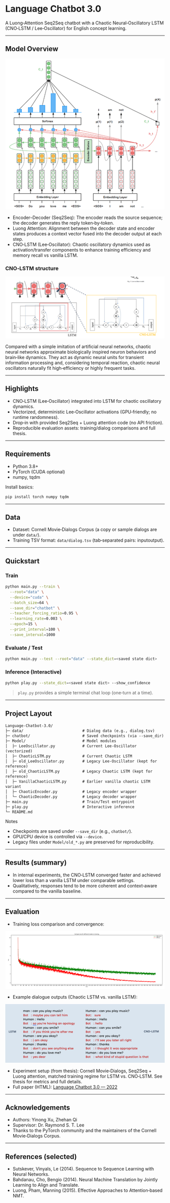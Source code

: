 # Language Chatbot 3.0

A Luong‑Attention Seq2Seq chatbot with a Chaotic Neural‑Oscillatory LSTM (CNO‑LSTM / Lee‑Oscillator) for English concept learning.

---

## Model Overview

![CNO‑LSTM Seq2Seq](./Att-CNO-LSTM-Seq2Seq.png)

- Encoder–Decoder (Seq2Seq): The encoder reads the source sequence; the decoder generates the reply token‑by‑token.
- Luong Attention: Alignment between the decoder state and encoder states produces a context vector fused into the decoder output at each step.
 - CNO‑LSTM (Lee‑Oscillator): Chaotic oscillatory dynamics used as activation/transfer components to enhance training efficiency and memory recall vs vanilla LSTM.

### CNO‑LSTM structure

![CNO‑LSTM](./CNO-LSTM.png)

Compared with a simple imitation of artificial neural networks, chaotic neural networks approximate biologically inspired neuron behaviors and brain‑like dynamics. They act as dynamic neural units for transient information processing and, considering temporal reaction, chaotic neural oscillators naturally fit high‑efficiency or highly frequent tasks.

---

## Highlights
- CNO‑LSTM (Lee‑Oscillator) integrated into LSTM for chaotic oscillatory dynamics.
- Vectorized, deterministic Lee‑Oscillator activations (GPU‑friendly; no runtime randomness).
- Drop‑in with provided Seq2Seq + Luong attention code (no API friction).
- Reproducible evaluation assets: training/dialog comparisons and full thesis.

---

## Requirements
- Python 3.8+
- PyTorch (CUDA optional)
- numpy, tqdm

Install basics:

```bash
pip install torch numpy tqdm
```

---

## Data
- Dataset: Cornell Movie‑Dialogs Corpus (a copy or sample dialogs are under `data/`).
- Training TSV format: `data/dialog.tsv` (tab‑separated pairs: input<TAB>output).

---

## Quickstart

### Train
```bash
python main.py --train \
  --root="data" \
  --device="cuda" \
  --batch_size=64 \
  --save_dir="chatbot" \
  --teacher_forcing_ratio=0.95 \
  --learning_rate=0.003 \
  --epoch=15 \
  --print_interval=100 \
  --save_interval=1000
```

### Evaluate / Test
```bash
python main.py --test --root="data" --state_dict=<saved state dict>
```

### Inference (Interactive)
```bash
python play.py --state_dict=<saved state dict> --show_confidence
```

> `play.py` provides a simple terminal chat loop (one‑turn at a time).

---

## Project Layout
```
Language-Chatbot-3.0/
├─ data/                          # Dialog data (e.g., dialog.tsv)
├─ chatbot/                       # Saved checkpoints (via --save_dir)
├─ Model/                         # Model modules
│  ├─ LeeOscillator.py            # Current Lee‑Oscillator (vectorized)
│  ├─ ChaoticLSTM.py              # Current Chaotic LSTM
│  ├─ old_LeeOscillator.py        # Legacy Lee‑Oscillator (kept for reference)
│  ├─ old_ChaoticLSTM.py          # Legacy Chaotic LSTM (kept for reference)
│  ├─ VanillaChaoticLSTM.py       # Earlier vanilla chaotic LSTM variant
│  ├─ ChaoticEncoder.py           # Legacy encoder wrapper
│  └─ ChaoticDecoder.py           # Legacy decoder wrapper
├─ main.py                        # Train/Test entrypoint
├─ play.py                        # Interactive inference
└─ README.md
```

Notes
- Checkpoints are saved under `--save_dir` (e.g., `chatbot/`).
- GPU/CPU device is controlled via `--device`.
- Legacy files under `Model/old_*.py` are preserved for reproducibility.

---

## Results (summary)
- In internal experiments, the CNO‑LSTM converged faster and achieved lower loss than a vanilla LSTM under comparable settings.
- Qualitatively, responses tend to be more coherent and context‑aware compared to the vanilla baseline.

---

## Evaluation

- Training loss comparison and convergence:

![Training comparison](./Model-Evaluation-Training.png)

- Example dialogue outputs (Chaotic LSTM vs. vanilla LSTM):

![Dialog comparison](./Model-Evaluation-Dialog.png)

- Experiment setup (from thesis): Cornell Movie‑Dialogs, Seq2Seq + Luong attention, matched training regime for LSTM vs. CNO‑LSTM. See thesis for metrics and full details.
- Full paper (HTML): [Language Chatbot 3.0 — 2022](./paper/Language%20Chatbot%203.0_FYP%20Thesis_2022.html)

---

## Acknowledgements
- Authors: Yinong Xu, Zhehan Qi
- Supervisor: Dr. Raymond S. T. Lee
- Thanks to the PyTorch community and the maintainers of the Cornell Movie‑Dialogs Corpus.

---

## References (selected)
- Sutskever, Vinyals, Le (2014). Sequence to Sequence Learning with Neural Networks.
- Bahdanau, Cho, Bengio (2014). Neural Machine Translation by Jointly Learning to Align and Translate.
- Luong, Pham, Manning (2015). Effective Approaches to Attention‑based NMT.

